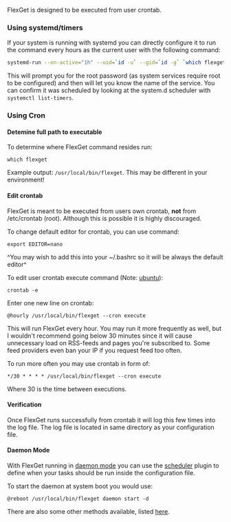 FlexGet is designed to be executed from user crontab.


### Using systemd/timers

If your system is running with systemd you can directly configure it to run the command every hours as the current user with the following command:

```bash
systemd-run --on-active="1h" --uid=`id -u` --gid=`id -g` `which flexget` execute
```

This will prompt you for the root password (as system services require root to be configured) and then will let you know the name of the service. You can confirm it was scheduled by looking at the system.d scheduler with `systemctl list-timers`.

### Using Cron

#### Detemine full path to executable
To determine where FlexGet command resides run:

```
which flexget
```

Example output: `/usr/local/bin/flexget`. This may be different in your environment!


#### Edit crontab
FlexGet is meant to be executed from users own crontab, **not** from /etc/crontab (root). Although this is possible it is highly discouraged.

To change default editor for crontab, you can use command:

```
export EDITOR=nano
```

^You may wish to add this into your ~/.bashrc so it will be always the default editor^

To edit user crontab execute command (Note: [ubuntu](https://help.ubuntu.com/community/CronHowto#Enable%20User%20Level%20Cron)):

```
crontab -e
```

Enter one new line on crontab:

```
@hourly /usr/local/bin/flexget --cron execute
```

This will run FlexGet every hour. You may run it more frequently as well, but I wouldn't recommend going below 30 minutes since it will cause unnecessary load on RSS-feeds and pages you're subscribed to. Some feed providers even ban your IP if you request feed too often.

To run more often you may use crontab in form of:

```
*/30 * * * * /usr/local/bin/flexget --cron execute
```

Where 30 is the time between executions.

#### Verification
Once FlexGet runs successfully from crontab it will log this few times into the log file. The log file is located in same directory as your configuration file.

#### Daemon Mode
With FlexGet running in [daemon mode](/Daemon) you can use the [scheduler](/Plugins/Daemon/scheduler) plugin to define when your tasks should be run inside the configuration file.

To start the daemon at system boot you would use:

```
@reboot /usr/local/bin/flexget daemon start -d
```

There are also some other methods available, listed [here](/Daemon/Startup).